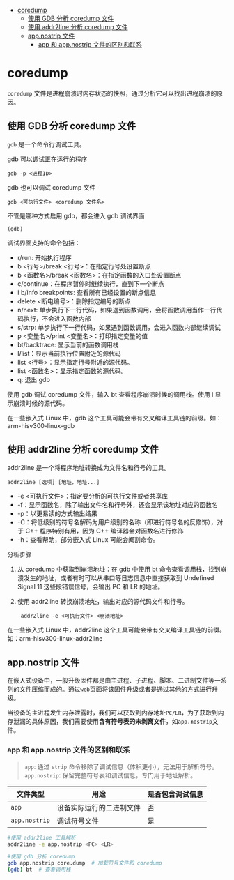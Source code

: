 - [coredump](#coredump)
  - [使用 GDB 分析 coredump 文件](#使用-gdb-分析-coredump-文件)
  - [使用 addr2line 分析 coredump 文件](#使用-addr2line-分析-coredump-文件)
  - [app.nostrip 文件](#appnostrip-文件)
    - [app 和 app.nostrip 文件的区别和联系](#app-和-appnostrip-文件的区别和联系)


# coredump 

`coredump` 文件是进程崩溃时内存状态的快照，通过分析它可以找出进程崩溃的原因。


## 使用 GDB 分析 coredump 文件

`gdb` 是一个命令行调试工具。

gdb 可以调试正在运行的程序

    gdb -p <进程ID>

gdb 也可以调试 coredump 文件

    gdb <可执行文件> <coredump 文件名>

不管是哪种方式启用 gdb，都会进入 gdb 调试界面

    (gdb)

调试界面支持的命令包括：
- r/run: 开始执行程序
- b <行号>/break <行号>：在指定行号处设置断点
- b <函数名>/break <函数名>：在指定函数的入口处设置断点
- c/continue：在程序暂停时继续执行，直到下一个断点
- i b/info breakpoints: 查看所有已经设置的断点信息
- delete <断电编号>：删除指定编号的断点
- n/next: 单步执行下一行代码，如果遇到函数调用，会将函数调用当作一行代码执行，不会进入函数内部
- s/strp: 单步执行下一行代码，如果遇到函数调用，会进入函数内部继续调试
- p <变量名>/print <变量名>：打印指定变量的值
- bt/backtrace: 显示当前的函数调用栈
- l/list：显示当前执行位置附近的源代码
- list <行号>：显示指定行号附近的源代码。
- list <函数名>：显示指定函数的源代码。
- q: 退出 gdb

使用 gdb 调试 coredump 文件，输入 bt 查看程序崩溃时候的调用栈。使用 l 显示崩溃时候的源代码。

在一些嵌入式 Linux 中，gdb 这个工具可能会带有交叉编译工具链的前缀。如：arm-hisv300-linux-gdb


## 使用 addr2line 分析 coredump 文件

addr2line 是一个将程序地址转换成为文件名和行号的工具。

    addr2line [选项] [地址，地址...]

- -e <可执行文件>：指定要分析的可执行文件或者共享库
- -f：显示函数名，除了输出文件名和行号外，还会显示该地址对应的函数名
- -p：以更易读的方式输出结果
- -C：将低级别的符号名解码为用户级别的名称（即进行符号名的反修饰），对于 C++ 程序特别有用，因为 C++ 编译器会对函数名进行修饰
- -h：查看帮助，部分嵌入式 Linux 可能会阉割命令。

分析步骤

1. 从 coredump 中获取到崩溃地址：在 gdb 中使用 bt 命令查看调用栈，找到崩溃发生的地址，或者有时可以从串口等日志信息中直接获取到 Undefined Signal 11 这些段错误信号，会输出 PC 和 LR 的地址。
2. 使用 addr2line 转换崩溃地址，输出对应的源代码文件和行号。

        addr2line -e <可执行文件> <崩溃地址>

在一些嵌入式 Linux 中，addr2line 这个工具可能会带有交叉编译工具链的前缀。如：arm-hisv300-linux-addr2line

## app.nostrip 文件

在嵌入式设备中，一般升级固件都是由主进程、子进程、脚本、二进制文件等一系列的文件压缩而成的。通过`web`页面将该固件升级或者是通过其他的方式进行升级。

当设备的主进程发生内存泄露时，我们可以获取到内存地址`PC/LR`，为了获取到内存泄漏的具体原因，我们需要使用**含有符号表的未剥离文件**，如`app.nostrip`文件。


### app 和 app.nostrip 文件的区别和联系

> `app`: 通过 `strip` 命令移除了调试信息（体积更小），无法用于解析符号。
> `app.nostrip`: 保留完整符号表和调试信息，专门用于地址解析。


|文件类型|用途|是否包含调试信息|
|-|-|-|
|`app`|设备实际运行的二进制文件|否|
|`app.nostrip`|调试符号文件|是|


```bash
#使用 addr2line 工具解析
addr2line -e app.nostrip <PC> <LR>

#使用 gdb 分析 coredump
gdb app.nostrip core.dump  # 加载符号文件和 coredump
(gdb) bt  # 查看调用栈
```